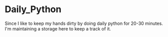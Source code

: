 # Daily_Python
Since I like to keep my hands dirty by doing daily python for 20-30 minutes. I'm maintaining a storage here to keep a track of it.
